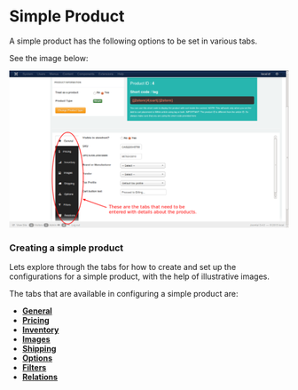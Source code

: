 # Simple Product

A simple product has the following options to be set in various tabs.

See the image below:

![Simple Product](product_simple.png)

### Creating a simple product

Lets explore through the tabs for how to create and set up the configurations for a simple product, with the help of illustrative images.

The tabs that are available in configuring a simple product are:

* **[General](http://j2store.gitbooks.io/user-guide/content/general.html)**
* **[Pricing](http://j2store.gitbooks.io/user-guide/content/pricing.html)**
* **[Inventory](http://j2store.gitbooks.io/user-guide/content/simple_inventory.html)**
* **[Images](http://j2store.gitbooks.io/user-guide/content/simple_images.html)**
* **[Shipping](http://j2store.gitbooks.io/user-guide/content/simple_shipping.html)**
* **[Options](http://j2store.gitbooks.io/user-guide/content/simple_options.html)**
* **[Filters](http://j2store.gitbooks.io/user-guide/content/simple_filters.html)**
* **[Relations](http://j2store.gitbooks.io/user-guide/content/simple_relations.html)**